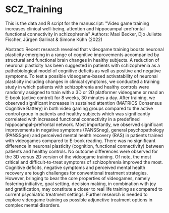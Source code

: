 # SCZ_Training

This is the data and R script for the manuscript: 
"Video game training increases clinical well-being, attention and hippocampal-prefrontal functional connectivity in schizophrenia"
Authors: Maxi Becker, Djo Juliette Fischer, Jürgen Gallinat & Simone Kühn (2022)

Abstract:
Recent research revealed that videogame training boosts neuronal plasticity emerging in a range of cognitive improvements accompanied by structural and functional brain changes in healthy subjects. A reduction of neuronal plasticity has been suggested in patients with schizophrenia as a pathobiological model of cognitive deficits as well as positive and negative symptoms. 
To test a possible videogame-based activatability of neuronal plasticity including changes in clinical symptoms, we conducted a training study in which patients with schizophrenia and healthy controls were randomly assigned to train with a 3D or 2D platformer videogame or read an E-book (active control) for 8 weeks, 30 minutes a day. 
After training, we observed significant increases in sustained attention (MATRICS Consensus Cognitive Battery) in both video gaming groups compared to the active control group in patients and healthy subjects which was significantly correlated with increased functional connectivity in a predefined hippocampal-prefrontal network. Most importantly, we observed significant improvements in negative symptoms (PANSSneg), general psychopathology (PANSSgen) and perceived mental health recovery (RAS) in patients trained with videogames compared to E-book reading. There was no significant difference in neuronal plasticity (cognition, functional connectivity) between patients and healthy controls. No outcome differences were observed for the 3D versus 2D version of the videogame training. 
Of note, the most critical and difficult-to-treat symptoms of schizophrenia improved the most. Cognitive deficits, negative symptoms and perceived mental health recovery are tough challenges for conventional treatment strategies. However, bringing to bear the core properties of videogames, namely fostering initiative, goal setting, decision making, in combination with joy and gratification, may constitute a closer to real life training as compared to current psychiatric treatment settings. Further research is needed to explore videogame training as possible adjunctive treatment options in complex mental disorders. 
